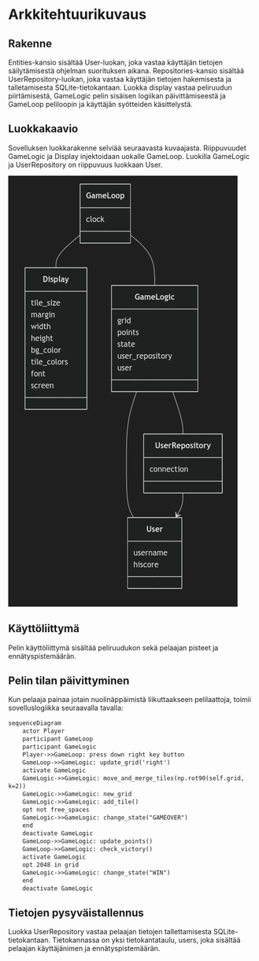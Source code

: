 # Arkkitehtuurikuvaus

## Rakenne

Entities-kansio sisältää User-luokan, joka vastaa käyttäjän tietojen säilytämisestä ohjelman suorituksen aikana. Repositories-kansio sisältää UserRepository-luokan, joka vastaa käyttäjän tietojen hakemisesta ja talletamisesta SQLite-tietokantaan. Luokka display vastaa peliruudun piirtämisestä, GameLogic pelin sisäisen logiikan päivittämiseestä ja GameLoop peliloopin ja käyttäjän syötteiden käsittelystä.

## Luokkakaavio

Sovelluksen luokkarakenne selviää seuraavasta kuvaajasta. Riippuvuudet GameLogic ja Display injektoidaan uokalle GameLoop. Luokilla GameLogic ja UserRepository on riippuvuus luokkaan User.

![class diagram](kuvat/classdiagram.png)

## Käyttöliittymä

Pelin käyttöliittymä sisältää peliruudukon sekä pelaajan pisteet ja ennätyspistemäärän.

## Pelin tilan päivittyminen

Kun pelaaja painaa jotain nuolinäppäimistä liikuttaakseen pelilaattoja, toimii sovelluslogiikka seuraavalla tavalla:

```mermaid
sequenceDiagram
    actor Player
    participant GameLoop
    participant GameLogic
    Player->>GameLoop: press down right key button
    GameLoop->>GameLogic: update_grid('right')
    activate GameLogic
    GameLogic->>GameLogic: move_and_merge_tiles(np.rot90(self.grid, k=2))
    GameLogic->>GameLogic: new_grid
    GameLogic->>GameLogic: add_tile()
    opt not free_spaces
    GameLogic->>GameLogic: change_state("GAMEOVER")
    end
    deactivate GameLogic
    GameLoop->>GameLogic: update_points()
    GameLoop->>GameLogic: check_victory()
    activate GameLogic
    opt 2048 in grid
    GameLogic->>GameLogic: change_state("WIN")
    end
    deactivate GameLogic

```

## Tietojen pysyväistallennus

Luokka UserRepository vastaa pelaajan tietojen tallettamisesta SQLite-tietokantaan. Tietokannassa on yksi tietokantataulu, users, joka sisältää pelaajan käyttäjänimen ja ennätyspistemäärän.
